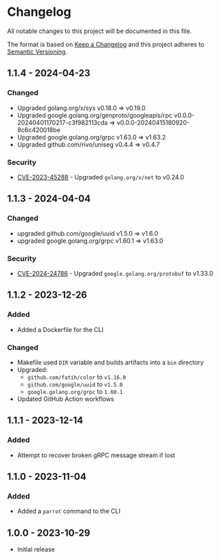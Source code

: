 # Changelog
All notable changes to this project will be documented in this file.

The format is based on [Keep a Changelog](http://keepachangelog.com/en/1.0.0/)
and this project adheres to [Semantic Versioning](http://semver.org/spec/v2.0.0.html).

## 1.1.4 - 2024-04-23

### Changed

- Upgraded golang.org/x/sys v0.18.0 => v0.19.0
- Upgraded google.golang.org/genproto/googleapis/rpc v0.0.0-20240401170217-c3f982113cda => v0.0.0-20240415180920-8c6c420018be
- Upgraded google.golang.org/grpc v1.63.0 => v1.63.2
- Upgraded github.com/rivo/uniseg v0.4.4 => v0.4.7

### Security

- [CVE-2023-45288](https://cve.mitre.org/cgi-bin/cvename.cgi?name=CVE-2023-45288) - Upgraded `golang.org/x/net` to v0.24.0

## 1.1.3 - 2024-04-04

### Changed

- upgraded github.com/google/uuid v1.5.0 => v1.6.0
- upgraded google.golang.org/grpc v1.60.1 => v1.63.0

### Security

- [CVE-2024-24786](https://cve.mitre.org/cgi-bin/cvename.cgi?name=CVE-2024-24786) - Upgraded `google.golang.org/protobuf` to v1.33.0

## 1.1.2 - 2023-12-26

### Added

- Added a Dockerfile for the CLI

### Changed

- Makefile used `DIR` variable and builds artifacts into a `bin` directory
- Upgraded:
  - `github.com/fatih/color` to `v1.16.0`
  - `github.com/google/uuid` to `v1.5.0`
  - `google.golang.org/grpc` to `1.60.1`
- Updated GitHub Action workflows

## 1.1.1 - 2023-12-14

### Added

- Attempt to recover broken gRPC message stream if lost

## 1.1.0 - 2023-11-04

### Added

- Added a `parrot` command to the CLI

## 1.0.0 - 2023-10-29

- Initial release